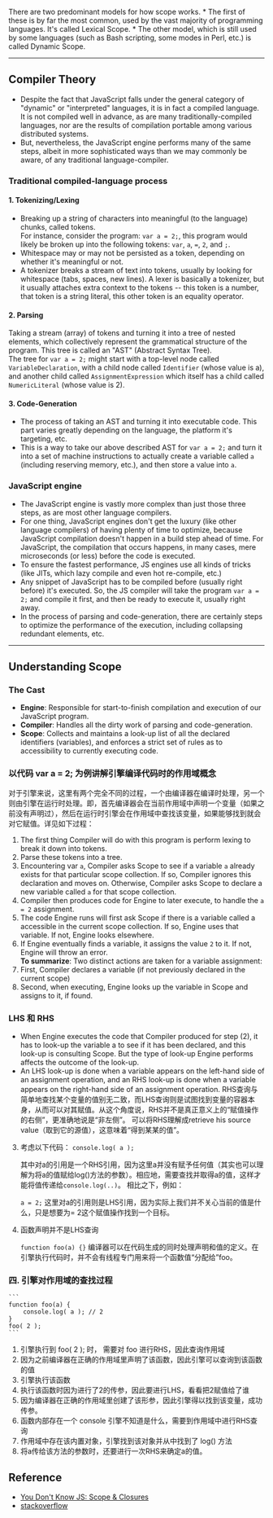 There are two predominant models for how scope works.
    * The first of these is by far the most common, used by the vast majority of programming languages. It's called Lexical Scope.
    * The other model, which is still used by some languages (such as Bash scripting, some modes in Perl, etc.) is called Dynamic Scope.


***
## Compiler Theory
* Despite the fact that JavaScript falls under the general category of "dynamic" or "interpreted" languages, it is in fact a compiled language. It is not compiled well in advance, as are many traditionally-compiled languages, nor are the results of compilation portable among various distributed systems.
* But, nevertheless, the JavaScript engine performs many of the same steps, albeit in more sophisticated ways than we may commonly be aware, of any traditional language-compiler.


### Traditional compiled-language process

#### 1. Tokenizing/Lexing
* Breaking up a string of characters into meaningful (to the language) chunks, called tokens.  
For instance, consider the program: `var a = 2;`, this program would likely be
broken up into the following tokens: `var`, `a`, `=`, `2`, and `;`.
* Whitespace may or may not be persisted as a token, depending on whether it's meaningful or not.  
* A tokenizer breaks a stream of text into tokens, usually by looking for whitespace (tabs, spaces, new lines). A lexer is basically a tokenizer, but it usually attaches extra context to the tokens -- this token is a number, that token is a string literal, this other token is an equality operator.

#### 2. Parsing
Taking a stream (array) of tokens and turning it into a tree of nested elements, which collectively represent the grammatical structure of the program. This tree
is called an "AST" (Abstract Syntax Tree).  
The tree for `var a = 2;` might start with a top-level node called `VariableDeclaration`, with a child node called `Identifier` (whose value is a),
and another child called `AssignmentExpression` which itself has a child called `NumericLiteral` (whose value is 2).

#### 3. Code-Generation
* The process of taking an AST and turning it into executable code. This part varies greatly depending on the language, the platform it's targeting, etc.
* This is a way to take our above described AST for `var a = 2;` and turn it into
a set of machine instructions to actually create a variable called `a` (including reserving memory, etc.), and then store a value into `a`.


###  JavaScript engine
* The JavaScript engine is vastly more complex than just those three steps, as are most other language compilers.
* For one thing, JavaScript engines don't get the luxury (like other language compilers) of having plenty of time to optimize, because JavaScript compilation doesn't happen in a build step ahead of time. For JavaScript, the compilation that occurs happens, in many cases, mere microseconds (or less) before the code is executed.
* To ensure the fastest performance, JS engines use all kinds of tricks (like JITs, which lazy compile and even hot re-compile, etc.)
* Any snippet of JavaScript has to be compiled before (usually right before) it's executed. So, the JS compiler will take the program `var a = 2;` and compile it first, and then be ready to execute it, usually right away.
* In the process of parsing and code-generation, there are certainly steps to optimize the performance of the execution, including collapsing redundant elements, etc.



***
## Understanding Scope
### The Cast
* **Engine**: Responsible for start-to-finish compilation and execution of our JavaScript program.
* **Compiler**: Handles all the dirty work of parsing and code-generation.
* **Scope**: Collects and maintains a look-up list of all the declared identifiers (variables), and enforces a strict set of rules as to accessibility to currently executing code.

### 以代码 var a = 2; 为例讲解引擎编译代码时的作用域概念
对于引擎来说，这里有两个完全不同的过程，一个由编译器在编译时处理，另一个则由引擎在运行时处理。即，首先编译器会在当前作用域中声明一个变量（如果之前没有声明过），然后在运行时引擎会在作用域中查找该变量，如果能够找到就会对它赋值。详见如下过程：
1. The first thing Compiler will do with this program is perform lexing to break it down into tokens.
2. Parse these tokens into a tree.
3. Encountering var `a`, Compiler asks Scope to see if a variable `a` already exists for that particular scope collection. If so, Compiler ignores this declaration and moves on. Otherwise, Compiler asks Scope to declare a new variable called `a` for that scope collection.
4. Compiler then produces code for Engine to later execute, to handle the `a = 2` assignment.
5. The code Engine runs will first ask Scope if there is a variable called a accessible in the current scope collection. If so, Engine uses that variable. If not, Engine looks elsewhere.
6. If Engine eventually finds a variable, it assigns the value `2` to it. If not, Engine will throw an error.  
**To summarize**: Two distinct actions are taken for a variable assignment:
1. First, Compiler declares a variable (if not previously declared in the current scope)
2. Second, when executing, Engine looks up the variable in Scope and assigns to it, if found.

### LHS 和 RHS
* When Engine executes the code that Compiler produced for step (2), it has to look-up the variable a to see if it has been declared, and this look-up is consulting Scope. But the type of look-up Engine performs affects the outcome of the look-up.
* An LHS look-up is done when a variable appears on the left-hand side of an assignment operation, and an RHS look-up is done when a variable appears on the right-hand side of an assignment operation.
    RHS查询与简单地查找某个变量的值别无二致，而LHS查询则是试图找到变量的容器本身，从而可以对其赋值。从这个角度说，RHS并不是真正意义上的“赋值操作的右侧”，更准确地说是“非左侧”。
    可以将RHS理解成retrieve his source value（取到它的源值），这意味着“得到某某的值”。
3. 考虑以下代码：
    ```console.log( a );```

    其中对a的引用是一个RHS引用，因为这里a并没有赋予任何值（其实也可以理解为将a的值赋给log()方法的参数）。相应地，需要查找并取得a的值，这样才能将值传递给`console.log(..)`。
    相比之下，例如：  

    ```a = 2;```
    这里对a的引用则是LHS引用，因为实际上我们并不关心当前的值是什么，只是想要为= 2这个赋值操作找到一个目标。
4. 函数声明并不是LHS查询  

    ```function foo(a) {}```
    编译器可以在代码生成的同时处理声明和值的定义。在引擎执行代码时，并不会有线程专门用来将一个函数值“分配给”foo。


### 四. 引擎对作用域的查找过程
    ```
    function foo(a) {
        console.log( a ); // 2
    }
    foo( 2 );
    ```
1. 引擎执行到 foo( 2 ); 时， 需要对 foo 进行RHS，因此查询作用域
2. 因为之前编译器在正确的作用域里声明了该函数，因此引擎可以查询到该函数的值
3. 引擎执行该函数
4. 执行该函数时因为进行了2的传参，因此要进行LHS，看看把2赋值给了谁
5. 因为编译器在正确的作用域里创建了该形参，因此引擎得以找到该变量，成功传参。
6. 函数内部存在一个 console 引擎不知道是什么，需要到作用域中进行RHS查询
7. 作用域中存在该内置对象，引擎找到该对象并从中找到了 log() 方法
8. 将a传给该方法的参数时，还要进行一次RHS来确定a的值。

## Reference
* [You Don't Know JS: Scope & Closures](https://github.com/getify/You-Dont-Know-JS/blob/master/scope%20%26%20closures/ch1.md)
* [stackoverflow](https://stackoverflow.com/questions/380455/looking-for-a-clear-definition-of-what-a-tokenizer-parser-and-lexers-are)
